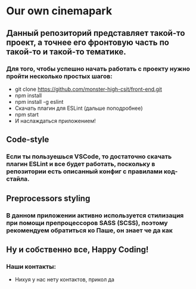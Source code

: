 # Our own cinemapark

## Данный репозиторий представляет такой-то проект, а точнее его фронтовую часть по такой-то и такой-то тематике.

### Для того, чтобы успешно начать работать с проекту нужно пройти несколько простых шагов:

* git clone https://github.com/monster-high-csit/front-end.git
* npm install
* npm install -g eslint
* Скачать плагин для ESLint (дальше поподробнее)
* npm start
* И наслаждаться приложением!

## Code-style

### Если ты пользуешься VSCode, то достаточно скачать плагин ESLint и все будет работать, поскольку в репозитории есть описанный конфиг с правилами код-стайла.

## Preprocessors styling

### В данном приложении активно используется стилизация при помощи препроцессоров SASS (SCSS), поэтому рекомендуем обратиться ко Паше, он знает че да как

## Ну и собственно все, Happy Coding!

### Наши контакты:

* Нихуя у нас нету контактов, прикол да